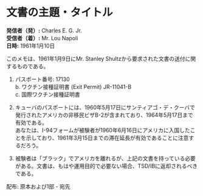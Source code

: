 # 文書の主題・タイトル

**発信者（発）:** Charles E. G. Jr.  
**受信者（着）:** Mr. Lou Napoli  
**日時:** 1961年1月10日  

このメモは、1961年1月9日にMr. Stanley Shultzから要求された文書の送付に関するものである。  
1. パスポート番号: 17130  
   b. ワクチン接種証明書 (Exit Permit) JR-11041-B  
   c. 国際ワクチン接種証明書  

2. キューバのパスポートには、1960年5月17日にサンティアゴ・デ・クーバで発行されたアメリカの非移民ビザB-2が含まれており、1964年5月17日まで有効である。  
   あなたは、I-94フォームが被験者が1960年6月16日にアメリカに入国したことを示しており、1961年3月15日までの滞在延長が有効であることに注意するだろう。  

3. 被験者は「ブラック」でアメリカを離れるが、上記の文書を持っている必要がある。文書は、もはや運用目的で必要ない場合、TSD/IBに返却されるべきである。  

配布: 原本および1部 - 宛先